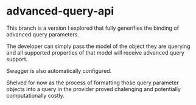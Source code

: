 # advanced-query-api
This branch is a version I explored that fully generifies the binding of advanced query parameters.

The developer can simply pass the model of the object they are querying and all supported properties of that model 
will receive advanced query support.

Swagger is also automatically configured.


Shelved for now as the process of formatting those query parameter objects into a query in the provider proved chalenging and potentially computationally costly.


